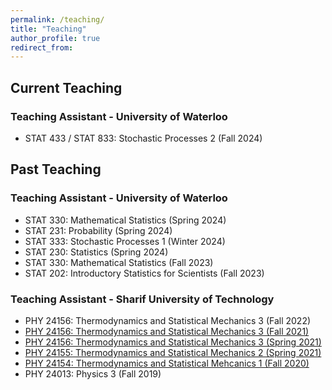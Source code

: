 ```yaml
---
permalink: /teaching/
title: "Teaching"
author_profile: true
redirect_from: 
---
```

## Current Teaching
### Teaching Assistant - University of Waterloo 
  * STAT 433 / STAT 833: Stochastic Processes 2 (Fall 2024)

## Past Teaching
### Teaching Assistant - University of Waterloo
  * STAT 330: Mathematical Statistics (Spring 2024)
  * STAT 231: Probability (Spring 2024)
  * STAT 333: Stochastic Processes 1 (Winter 2024)
  * STAT 230: Statistics (Spring 2024)
  * STAT 330: Mathematical Statistics (Fall 2023)
  * STAT 202: Introductory Statistics for Scientists (Fall 2023)

### Teaching Assistant - Sharif University of Technology 
  * PHY 24156: Thermodynamics and Statistical Mechanics 3 (Fall 2022)
  * [PHY 24156: Thermodynamics and Statistical Mechanics 3 (Fall 2021)](https://physics.sharif.edu/~vahid/teachingThermoSM.html)
  * [PHY 24156: Thermodynamics and Statistical Mechanics 3 (Spring 2021)](/teaching/statmech3/)
  * [PHY 24155: Thermodynamics and Statistical Mechanics 2 (Spring 2021)](https://physics.sharif.edu/~vahid/teachingThermoSM.html)
  * [PHY 24154: Thermodynamics and Statistical Mehcanics 1 (Fall 2020)](https://physics.sharif.edu/~vahid/teachingThermoSM.html)
  * PHY 24013: Physics 3 (Fall 2019)
